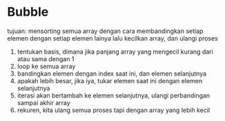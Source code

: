 # Bubble

tujuan: mensorting semua array
dengan cara membandingkan setiap elemen dengan setiap elemen lainya
lalu kecilkan array, dan ulangi proses

1. tentukan basis, dimana jika panjang array yang mengecil kurang dari atau sama dengan 1
2. loop ke semua array
3. bandingkan elemen dengan index saat ini, dan elemen selanjutnya
4. apakah lebih besar, jika iya, tukar elemen saat ini dengan elemen selanjutnya
5. iterasi akan bertambah ke elemen selanjutnya, ulangi perbandingan sampai akhir array
6. rekuren, kita ulang semua proses tapi dengan array yang lebih kecil
    